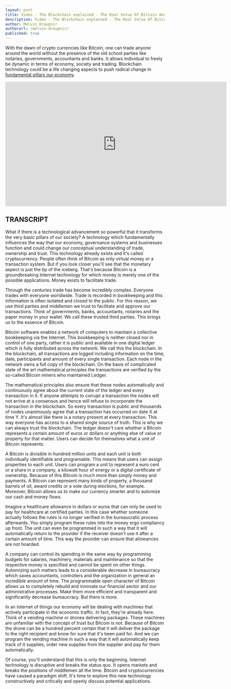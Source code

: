 ```yaml
---
layout: post
title: Video - The Blockchain explained - The Real Value Of Bitcoin And Crypto Currency Technology
description: Video - The Blockchain explained - The Real Value Of Bitcoin And Crypto Currency Technology
author: Melvin Draupnir
authorurl: /melvin-draupnir/
published: true
---
```


<p>With the dawn of crypto currencies like Bitcoin, one can trade anyone around the world without the presence of the old school parties like notaries, governments, accountants and banks. It allows individual to freely be dynamic in terms of economy, society and trading. Blockchain technology could be a life changing aspects to push radical change in <a href="/aligning-economic-incentives-with-resource-costs-and-segregated-witness/">fundamental pillars our economy</a>.</p>

<center><iframe width="700" height="394" src="https://www.youtube.com/embed/YIVAluSL9SU?list=FLqnDHJBl3xGTosMjyXc4-0A" frameborder="0" allowfullscreen></iframe></center>

<h2>TRANSCRIPT</h2>
<p>What if there is a technological advancement so powerful that it transforms the very basic pillars of our society?  A technology which fundamentally influences the way that our economy, governance systems and businesses function and could change our conceptual understanding of trade, ownership and trust.  This technology already exists and it's called cryptocurrency.  People often think of Bitcoin as only virtual money or a transaction system.  But if you look closer you'll see that the monetary aspect is just the tip of the iceberg.  That's because Bitcoin is a groundbreaking Internet technology for which money is merely one of the possible applications.  Money exists to facilitate trade.
<p>Through the centuries trade has become incredibly complex.  Everyone trades with everyone worldwide.  Trade is recorded in bookkeeping and this information is often isolated and closed to the public.  For this reason, we use third parties and middlemen we trust to facilitate and approve our transactions.  Think of governments, banks, accountants, notaries and the paper money in your wallet.  We call these trusted third parties.  This brings us to the essence of Bitcoin.
<p>Bitcoin software enables a network of computers to maintain a collective bookkeeping via the Internet.  This bookkeeping is neither closed nor in control of one party, rather it is public and available in one digital ledger which is fully distributed across the network.  We call this the blockchain.  In the blockchain, all transactions are logged including information on the time, date, participants and amount of every single transaction.  Each node in the network owns a full copy of the blockchain.  On the basis of complicated state of the art mathematical principles the transactions are verified by the so-called Bitcoin miners who maintained Ledger.  
<p>The mathematical principles also ensure that these nodes automatically and continuously agree about the current state of the ledger and every transaction in it.  If anyone attempts to corrupt a transaction the nodes will not arrive at a consensus and hence will refuse to incorporate the transaction in the blockchain.  So every transaction is public and thousands of nodes unanimously agree that a transaction has occurred on date X at time Y.  It's almost like there is a notary present at every transaction.  This way everyone has access to a shared single source of truth.  This is why we can always trust the blockchain.  The ledger doesn't care whether a Bitcoin represents a certain amount of euros or dollars or anything else of value or property for that matter.  Users can decide for themselves what a unit of Bitcoin represents.
<p>A Bitcoin is divisible in hundred million units and each unit is both individually identifiable and programable.  This means that users can assign properties to each unit.  Users can program a unit to represent a euro cent or a share in a company, a kilowatt hour of energy or a digital certificate of ownership.  Because of this Bitcoin is much more than simply money and payments.  A Bitcoin can represent many kinds of property, a thousand barrels of oil, award credits or a vote during elections, for example.  Moreover, Bitcoin allows us to make our currency smarter and to automize our cash and money flows.  
<p>Imagine a healthcare allowance in dollars or euros that can only be used to pay for healthcare at certified parties.  In this case whether someone actually follows the rules is no longer verified in the bureaucratic process afterwards.  You simply program these rules into the money ergo compliancy up front.  The unit can even be programmed in such a way that it will automatically return to the provider if the receiver doesn't use it after a certain amount of time.  This way the provider can ensure that allowances are not hoarded.
<p>A company can control its spending in the same way by programming budgets for salaries, machinery, materials and maintenance so that the respective money is specified and cannot be spent on other things.  Automizing such matters leads to a considerable decrease in bureaucracy which saves accountants, controllers and the organization in general an incredible amount of time.  The programmable open character of Bitcoin allows us to completely rebuild and innovate our financial sector and our administrative processes.  Make them more efficient and transparent and significantly decrease bureaucracy.  But there is more.  
<p>In an internet of things our economy will be dealing with machines that actively participate in the economic traffic.  In fact, they're already here.  Think of a vending machine or drones delivering packages.  These machines are unfamiliar with the concept of trust but Bitcoin is not.  Because of Bitcoin the drone can be a hundred percent certain that it will deliver the package to the right recipient and know for sure that it's been paid for.  And we can program the vending machine in such a way that it will automatically keep track of it supplies, order new supplies from the supplier and pay for them automatically.
<p>Of course, you'll understand that this is only the beginning.  Internet technology is disruptive and breaks the status quo.  It opens markets and breaks the positions of middlemen all the time.  Bitcoin and cryptocurrencies have caused a paradigm shift.  It's time to explore this new technology constructively and critically and openly discuss potential applications.
